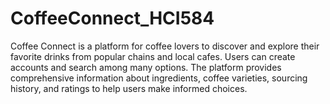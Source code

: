 # CoffeeConnect_HCI584
Coffee Connect is a platform for coffee lovers to discover and explore their favorite drinks from popular chains and local cafes. Users can create accounts and search among many options. The platform provides comprehensive information about ingredients, coffee varieties, sourcing history, and ratings to help users make informed choices.
